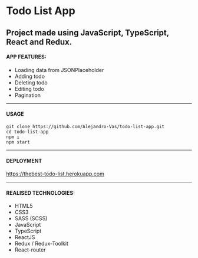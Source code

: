 # Todo List App

## Project made using JavaScript, TypeScript, React and Redux.

#### APP FEATURES:

- Loading data from JSONPlaceholder
- Adding todo
- Deleting todo
- Editing todo
- Pagination

---

#### USAGE

```
git clone https://github.com/Alejandro-Vas/todo-list-app.git
cd todo-list-app
npm i
npm start

```
---
#### DEPLOYMENT
https://thebest-todo-list.herokuapp.com




---

#### REALISED TECHNOLOGIES:

- HTML5
- CSS3
- SASS (SCSS)
- JavaScript
- TypeScript
- ReactJS
- Redux / Redux-Toolkit
- React-router

